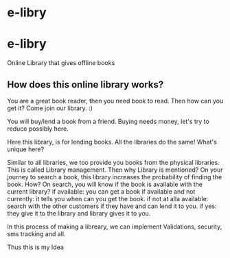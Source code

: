# e-libry
# e-libry

Online Library that gives offline books

## How does this online library works?

You are a great book reader, then you need book to read. Then how can you get it? Come join our library. :)

You will buy/lend a book from a friend. Buying needs money, let's try to reduce possibly here.

Here this library, is for lending books. All the libraries do the same! What's unique here?

Similar to all libraries, we too provide you books from the physical libraries. This is called Library management. Then why Library is mentioned? On your journey to search a book, this library increases the probability of finding the book. How? On search, you will know if the book is available with the current library? if available: you can get a book if available and not currently: it tells you when can you get the book. if not at alla available: search with the other customers if they have and can lend it to you. if yes: they give it to the library and library gives it to you.

In this process of making a libreary, we can implement Validations, security, sms tracking and all.

Thus this is my Idea